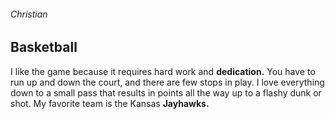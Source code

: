 ###### Christian
## Basketball

I like the game because it requires hard work and **dedication.**
You have to run up and down the court, and there are few stops in play.  I love everything down to a small pass that results in points all the way up to a flashy dunk or shot.  My favorite team is the Kansas **Jayhawks.**